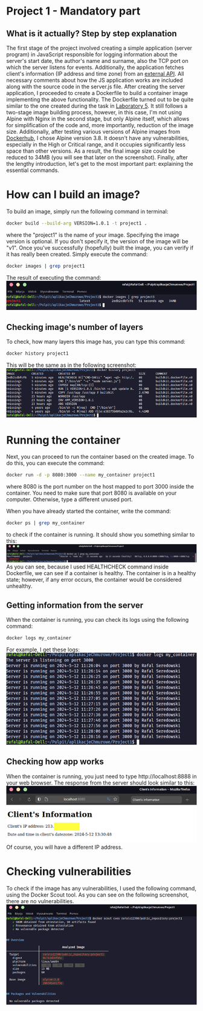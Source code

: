 # Project 1 - Mandatory part

## What is it actually? Step by step explanation

The first stage of the project involved creating a simple application (server program) in JavaScript responsible for logging information about the server's start date, the author's name and surname, also the TCP port on which the server listens for events. Additionally, the application fetches client's information (IP address and time zone) from an [external API](http://ip-api.com/json/).
All necessary comments about how the JS application works are included along with the source code in the server.js file.
After creating the server application, I proceeded to create a Dockerfile to build a container image implementing the above functionality. The Dockerfile turned out to be quite similar to the one created during the task in [Laboratory 5](https://github.com/rafals123/Laboratorium-5). It still follows a two-stage image building process, however, in this case, I'm not using Alpine with Nginx in the second stage, but only Alpine itself, which allows for simplification of the code and, more importantly, reduction of the image size. Additionally, after testing various versions of Alpine images from [Dockerhub](https://hub.docker.com/_/alpine/tags?page=1&page_size=&name=&ordering=-last_updated), I chose Alpine version 3.8. It doesn't have any vulnerabilities, especially in the High or Critical range, and it occupies significantly less space than other versions. As a result, the final image size could be reduced to 34MB (you will see that later on the screenshot).
Finally, after the lengthy introduction, let's get to the most important part: explaining the essential commands.

# How can I build an image?
To build an image, simply run the following command in terminal:
```bash
docker build --build-arg VERSION=1.0.1 -t project1 .
```
where the "project1" is the name of your image.
Specifying the image version is optional. If you don't specify it, the version of the image will be "v1".
Once you've successfully (hopefully) built the image, you can verify if it has really been created. Simply execute the command:
```bash
docker images | grep project1
```
The result of executing the command:
![Screenshot](./screenshots/sc1.png)


## Checking image's number of layers

To check, how many layers this image has, you can type this command:
```bash
docker history project1
```
This will be the same as in the following screenshot:
![Screenshot](./screenshots/sc2.png)


# Running the container

Next, you can proceed to run the container based on the created image. To do this, you can execute the command:
```bash
docker run -d -p 8080:3000 --name my_container project1
```
where 8080 is the port number on the host mapped to port 3000 inside the container. You need to make sure that port 8080 is available on your computer. Otherwise, type a different unused port.

When you have already started the container, write the command:
```bash
docker ps | grep my_container
```
to check if the container is running.
It should show you something similar to this:
![Screenshot](./screenshots/sc3.png)
As you can see, because I used HEALTHCHECK command inside Dockerfile, we can see if a container is healthy. 
The container is in a healthy state; however, if any error occurs, the container would be considered unhealthy.
## Getting information from the server
When the container is running, you can check its logs using the following command:
```bash
docker logs my_container
```
For example, I get these logs:
![Screenshot](./screenshots/sc4.png)

## Checking how app works
When the container is running, you just need to type http://localhost:8888 in your web browser. 
The response from the server should look similar to this:
![Screenshot](./screenshots/sc5.png)
Of course, you will have a different IP address.

# Checking vulnerabilities
To check if the image has any vulnerabilities, I used the following command, using the Docker Scout tool.
As you can see on the following screenshot, there are no vulnerabilities.
![Screenshot](./screenshots/sc6.png)